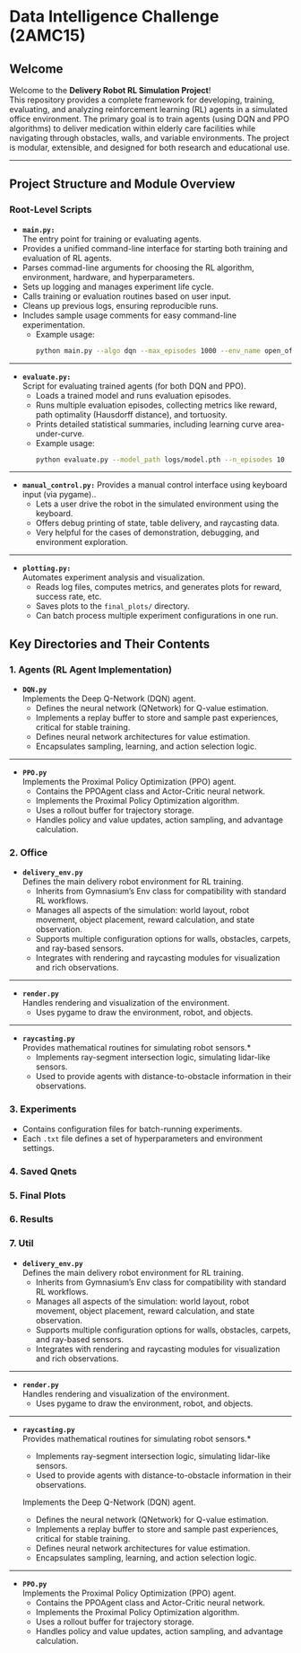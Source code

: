 # Data Intelligence Challenge (2AMC15)

## Welcome

Welcome to the **Delivery Robot RL Simulation Project**!  
This repository provides a complete framework for developing, training, evaluating, and analyzing reinforcement learning (RL) agents in a simulated office environment. The primary goal is to train agents (using DQN and PPO algorithms) to deliver medication within elderly care facilities while navigating through obstacles, walls, and variable environments. The project is modular, extensible, and designed for both research and educational use.

---

## Project Structure and Module Overview

### **Root-Level Scripts**
- **`main.py:`**  
The entry point for training or evaluating agents.
- Provides a unified command-line interface for starting both training and evaluation of RL agents.
- Parses commad-line arguments for choosing the RL algorithm, environment, hardware, and hyperparameters.
- Sets up logging and manages experiment life cycle.
- Calls training or evaluation routines based on user input.
- Cleans up previous logs, ensuring reproducible runs.
- Includes sample usage comments for easy command-line experimentation.
  - Example usage:
    ```sh
    python main.py --algo dqn --max_episodes 1000 --env_name open_office_simple --device cuda
    ```

---

- **`evaluate.py:`**  
Script for evaluating trained agents (for both DQN and PPO).
  - Loads a trained model and runs evaluation episodes.
  - Runs multiple evaluation episodes, collecting metrics like reward, path optimality (Hausdorff distance), and tortuosity.
  - Prints detailed statistical summaries, including learning curve area-under-curve.
  - Example usage:
    ```sh
    python evaluate.py --model_path logs/model.pth --n_episodes 10
    ```

---

- **`manual_control.py:`**
Provides a manual control interface using keyboard input (via pygame)..  
  - Lets a user drive the robot in the simulated environment using the keyboard.
  - Offers debug printing of state, table delivery, and raycasting data.
  - Very helpful for the cases of demonstration, debugging, and environment exploration.

---

- **`plotting.py:`**  
Automates experiment analysis and visualization.
  - Reads log files, computes metrics, and generates plots for reward, success rate, etc.
  - Saves plots to the `final_plots/` directory.
  - Can batch process multiple experiment configurations in one run.


## **Key Directories and Their Contents**

### 1. **Agents (RL Agent Implementation)**
- **`DQN.py`**  
Implements the Deep Q-Network (DQN) agent. 
  - Defines the neural network (QNetwork) for Q-value estimation.
  - Implements a replay buffer to store and sample past experiences, critical for stable training.
  - Defines neural network architectures for value estimation.
  - Encapsulates sampling, learning, and action selection logic.

---

- **`PPO.py`**  
Implements the Proximal Policy Optimization (PPO) agent. 
  - Contains the PPOAgent class and Actor-Critic neural network.
  - Implements the Proximal Policy Optimization algorithm.
  - Uses a rollout buffer for trajectory storage.
  - Handles policy and value updates, action sampling, and advantage calculation.

### 2. **Office**
- **`delivery_env.py`**  
Defines the main delivery robot environment for RL training.
  - Inherits from Gymnasium’s Env class for compatibility with standard RL workflows.
  - Manages all aspects of the simulation: world layout, robot movement, object placement, reward calculation, and state observation.
  - Supports multiple configuration options for walls, obstacles, carpets, and ray-based sensors.
  - Integrates with rendering and raycasting modules for visualization and rich observations.

---

- **`render.py`**  
Handles rendering and visualization of the environment.  
  - Uses pygame to draw the environment, robot, and objects.

---

- **`raycasting.py`**  
Provides mathematical routines for simulating robot sensors.* 
  - Implements ray-segment intersection logic,  simulating lidar-like sensors.
  - Used to provide agents with distance-to-obstacle information in their observations.

### 3. **Experiments**
  - Contains configuration files for batch-running experiments.
  - Each `.txt` file defines a set of hyperparameters and environment settings.
  
### 4. **Saved Qnets**  

### 5. **Final Plots**  

### 6. **Results**  

### 7. **Util**

- **`delivery_env.py`**  
Defines the main delivery robot environment for RL training.
  - Inherits from Gymnasium’s Env class for compatibility with standard RL workflows.
  - Manages all aspects of the simulation: world layout, robot movement, object placement, reward calculation, and state observation.
  - Supports multiple configuration options for walls, obstacles, carpets, and ray-based sensors.
  - Integrates with rendering and raycasting modules for visualization and rich observations.

---

- **`render.py`**  
Handles rendering and visualization of the environment.  
  - Uses pygame to draw the environment, robot, and objects.

---

- **`raycasting.py`**  
Provides mathematical routines for simulating robot sensors.* 
  - Implements ray-segment intersection logic,  simulating lidar-like sensors.
  - Used to provide agents with distance-to-obstacle information in their observations.
  
  Implements the Deep Q-Network (DQN) agent. 
  - Defines the neural network (QNetwork) for Q-value estimation.
  - Implements a replay buffer to store and sample past experiences, critical for stable training.
  - Defines neural network architectures for value estimation.
  - Encapsulates sampling, learning, and action selection logic.

---

- **`PPO.py`**  
Implements the Proximal Policy Optimization (PPO) agent. 
  - Contains the PPOAgent class and Actor-Critic neural network.
  - Implements the Proximal Policy Optimization algorithm.
  - Uses a rollout buffer for trajectory storage.
  - Handles policy and value updates, action sampling, and advantage calculation.